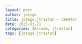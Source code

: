 ```yaml
---
layout: post
author: jotego
title: jotego.jtrastan - c969457
date: 2025-03-21
categories: [Arcade, jtrastan]
tags: [jotego.jtrastan]
---
```


